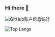 
### Hi there 👋



<!-- <picture>
  <source media="(prefers-color-scheme: dark)" srcset="https://raw.githubusercontent.com/nowo/nowo/output/github-contribution-grid-snake-dark.svg" />
  <source media="(prefers-color-scheme: light)" srcset="https://raw.githubusercontent.com/nowo/nowo/output/github-contribution-grid-snake.svg" />
  <img alt="github-snake" src="https://raw.githubusercontent.com/nowo/nowo/output/github-contribution-grid-snake.svg" />
</picture>  -->

<div style="min-height:400px;">

![GitHub账户信息统计](https://github-stats.ubrong.com/api?username=nowo&show_icons=true)

![Top Langs](https://github-readme-stats.vercel.app/api/top-langs/?username=nowo&layout=compact&count_private=true)

</div>

<!-- **本页访问次数/Visitor Count**
![Visitor Count](https://profile-counter.glitch.me/nowo/count.svg) -->

